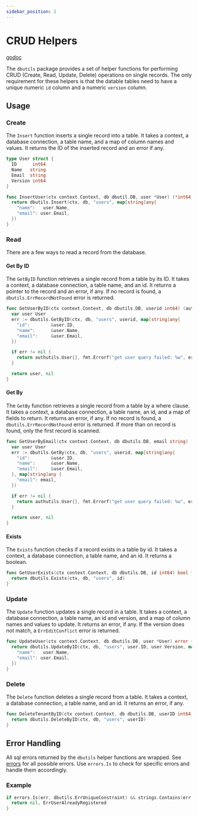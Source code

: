 ```yaml
---
sidebar_position: 2
---
```


# CRUD Helpers

[godoc](https://pkg.go.dev/github.com/gurch101/gowebutils/pkg/dbutils)

The `dbutils` package provides a set of helper functions for performing CRUD (Create, Read, Update, Delete) operations on single records. The only requirement for these helpers is that the datable tables need to have a unique numeric `id` column and a numeric `version` column.

## Usage

### Create

The `Insert` function inserts a single record into a table. It takes a context, a database connection, a table name, and a map of column names and values. It returns the ID of the inserted record and an error if any.

```go
type User struct {
  ID      int64
  Name   string
  Email  string
  Version int64
}

func InsertUser(ctx context.Context, db dbutil.DB, user *User) (*int64, error) {
  return dbutils.Insert(ctx, db, "users", map[string]any{
    "name":   user.Name,
    "email": user.Email,
  })
}
```

### Read

There are a few ways to read a record from the database.

#### Get By ID

The `GetByID` function retrieves a single record from a table by its ID. It takes a context, a database connection, a table name, and an id. It returns a pointer to the record and an error, if any. If no record is found, a `dbutils.ErrRecordNotFound` error is returned.

```go
func GetUserByID(ctx context.Context, db dbutils.DB, userid int64) (authutils.User, error) {
  var user User
  err := dbutils.GetByID(ctx, db, "users", userid, map[string]any{
    "id":        &user.ID,
    "name":      &user.Name,
    "email":     &user.Email,
  })

  if err != nil {
    return authutils.User{}, fmt.Errorf("get user query failed: %w", err)
  }

  return user, nil
}
```

#### Get By

The `GetBy` function retrieves a single record from a table by a where clause. It takes a context, a database connection, a table name, an id, and a map of fields to return. It returns an error, if any. If no record is found, a `dbutils.ErrRecordNotFound` error is returned. If more than on record is found, only the first record is scanned.

```go
func GetUserByEmail(ctx context.Context, db dbutils.DB, email string) (authutils.User, error) {
  var user User
  err := dbutils.GetBy(ctx, db, "users", userid, map[string]any{
    "id":        &user.ID,
    "name":      &user.Name,
    "email":     &user.Email,
  }, map[string]any {
    "email": email,
  })

  if err != nil {
    return authutils.User{}, fmt.Errorf("get user query failed: %w", err)
  }

  return user, nil
}
```

#### Exists

The `Exists` function checks if a record exists in a table by id. It takes a context, a database connection, a table name, and an id. It returns a boolean.

```go
func GetUserExists(ctx context.Context, db dbutils.DB, id int64) bool {
  return dbutils.Exists(ctx, db, "users", id)
}
```

### Update

The `Update` function updates a single record in a table. It takes a context, a database connection, a table name, an id and version, and a map of column names and values to update. It returns an error, if any. If the version does not match, a `ErrEditConflict` error is returned.

```go
func UpdateUser(ctx context.Context, db dbutils.DB, user *User) error {
  return dbutils.UpdateByID(ctx, db, "users", user.ID, user.Version, map[string]any{
    "name":   user.Name,
    "email": user.Email,
  })
}
```

### Delete

The `Delete` function deletes a single record from a table. It takes a context, a database connection, a table name, and an id. It returns an error, if any.

```go
func DeleteTenantByID(ctx context.Context, db dbutils.DB, userID int64) error {
  return dbutils.DeleteByID(ctx, db, "users", userID)
}
```

## Error Handling

All sql errors returned by the `dbutils` helper functions are wrapped. See [errors](https://pkg.go.dev/github.com/gurch101/gowebutils/pkg/dbutils#pkg-variables) for all possible errors. Use `errors.Is` to check for specific errors and handle them accordingly.

### Example

```go
if errors.Is(err, dbutils.ErrUniqueConstraint) && strings.Contains(err.Error(), "name") {
  return nil, ErrUserAlreadyRegistered
}
```
